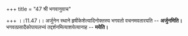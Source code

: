 +++
title = "47 श्री भगवानुवाच"

+++
।।11.47।। अर्जुनेन स्थाने हृषीकेशेत्यादिनोक्तस्य भगवतो वचनमवतारयति --
**अर्जुनमिति।** भगवत्प्रसादैकोपायलभ्यं तद्दर्शनमित्याशयेत्यानाह --
**मयेति।**
